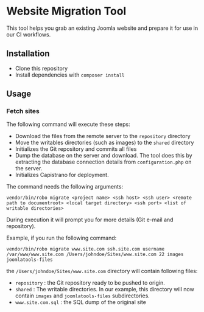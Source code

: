 # Website Migration Tool

This tool helps you grab an existing Joomla website and prepare it for use in our CI workflows.

## Installation

* Clone this repository
* Install dependencies with `composer install`

## Usage

### Fetch sites

The following command will execute these steps:

* Download the files from the remote server to the `repository` directory
* Move the writables directories (such as images) to the `shared` directory
* Initializes the Git repository and commits all files
* Dump the database on the server and download. The tool does this by extracting the database connection details from `configuration.php` on the server.
* Initializes Capistrano for deployment.

The command needs the following arguments:

```
vendor/bin/robo migrate <project name> <ssh host> <ssh user> <remote path to documentroot> <local target directory> <ssh port> <list of writable directories>
```

During execution it will prompt you for more details (Git e-mail and repository).

Example, if you run the following command: 

```
vendor/bin/robo migrate www.site.com ssh.site.com username /var/www/www.site.com /Users/johndoe/Sites/www.site.com 22 images joomlatools-files
```

the `/Users/johndoe/Sites/www.site.com` directory will contain following files:

* `repository` : the Git repository ready to be pushed to origin.
* `shared` : The writable directories. In our example, this directory will now contain `images` and `joomlatools-files` subdirectories.
* `www.site.com.sql` : the SQL dump of the original site

